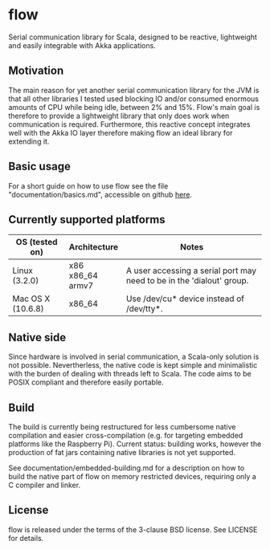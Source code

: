 # flow
Serial communication library for Scala, designed to be reactive, lightweight and easily integrable with Akka applications.

## Motivation
The main reason for yet another serial communication library for the JVM is that all other libraries I tested used blocking IO and/or consumed enormous amounts of CPU while being idle, between 2% and 15%. Flow's main goal is therefore to provide a lightweight library that only does work when communication is required. Furthermore, this reactive concept integrates well with the Akka IO layer therefore making flow an ideal library for extending it.

## Basic usage
For a short guide on how to use flow see the file "documentation/basics.md", accessible on github [here](https://github.com/jodersky/flow/blob/master/documentation/basics.md).

## Currently supported platforms

| OS (tested on)    | Architecture            | Notes                                                                 |
|-------------------|-------------------------|-----------------------------------------------------------------------|
| Linux (3.2.0)     | x86<br>x86_64<br>armv7  | A user accessing a serial port may need to be in the 'dialout' group. |
| Mac OS X (10.6.8) | x86_64                  | Use /dev/cu* device instead of /dev/tty*.                             |

## Native side
Since hardware is involved in serial communication, a Scala-only solution is not possible. Nevertherless, the native code is kept simple and minimalistic with the burden of dealing with threads left to Scala. The code aims to be POSIX compliant and therefore easily portable.

## Build
The build is currently being restructured for less cumbersome native compilation and easier cross-compilation (e.g. for targeting embedded platforms like the Raspberry Pi).
Current status: building works, however the production of fat jars containing native libraries is not yet supported.

See documentation/embedded-building.md for a description on how to build the native part of flow on memory restricted devices, requiring only a C compiler and linker.

## License
flow is released under the terms of the 3-clause BSD license. See LICENSE for details.